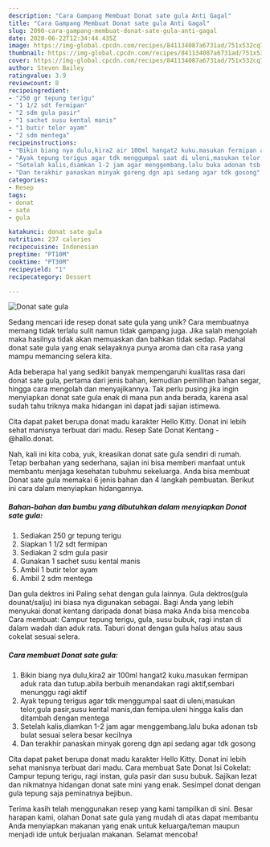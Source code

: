 ```yaml
---
description: "Cara Gampang Membuat Donat sate gula Anti Gagal"
title: "Cara Gampang Membuat Donat sate gula Anti Gagal"
slug: 2090-cara-gampang-membuat-donat-sate-gula-anti-gagal
date: 2020-06-22T12:34:44.435Z
image: https://img-global.cpcdn.com/recipes/841134087a6731ad/751x532cq70/donat-sate-gula-foto-resep-utama.jpg
thumbnail: https://img-global.cpcdn.com/recipes/841134087a6731ad/751x532cq70/donat-sate-gula-foto-resep-utama.jpg
cover: https://img-global.cpcdn.com/recipes/841134087a6731ad/751x532cq70/donat-sate-gula-foto-resep-utama.jpg
author: Steven Bailey
ratingvalue: 3.9
reviewcount: 8
recipeingredient:
- "250 gr tepung terigu"
- "1 1/2 sdt fermipan"
- "2 sdm gula pasir"
- "1 sachet susu kental manis"
- "1 butir telor ayam"
- "2 sdm mentega"
recipeinstructions:
- "Bikin biang nya dulu,kira2 air 100ml hangat2 kuku.masukan fermipan aduk rata dan tutup.abila berbuih menandakan ragi aktif,sembari menunggu ragi aktif"
- "Ayak tepung terigus agar tdk menggumpal saat di uleni,masukan telor,gula pasir,susu kental manis,dan femipa.uleni hingga kalis dan ditambah dengan mentega"
- "Setelah kalis,diamkan 1-2 jam agar menggembang.lalu buka adonan tsb bulat sesuai selera besar kecilnya"
- "Dan terakhir panaskan minyak goreng dgn api sedang agar tdk gosong"
categories:
- Resep
tags:
- donat
- sate
- gula

katakunci: donat sate gula 
nutrition: 237 calories
recipecuisine: Indonesian
preptime: "PT10M"
cooktime: "PT30M"
recipeyield: "1"
recipecategory: Dessert

---
```



![Donat sate gula](https://img-global.cpcdn.com/recipes/841134087a6731ad/751x532cq70/donat-sate-gula-foto-resep-utama.jpg)

Sedang mencari ide resep donat sate gula yang unik? Cara membuatnya memang tidak terlalu sulit namun tidak gampang juga. Jika salah mengolah maka hasilnya tidak akan memuaskan dan bahkan tidak sedap. Padahal donat sate gula yang enak selayaknya punya aroma dan cita rasa yang mampu memancing selera kita.

Ada beberapa hal yang sedikit banyak mempengaruhi kualitas rasa dari donat sate gula, pertama dari jenis bahan, kemudian pemilihan bahan segar, hingga cara mengolah dan menyajikannya. Tak perlu pusing jika ingin menyiapkan donat sate gula enak di mana pun anda berada, karena asal sudah tahu triknya maka hidangan ini dapat jadi sajian istimewa.

Cita dapat paket berupa donat madu karakter Hello Kitty. Donat ini lebih sehat manisnya terbuat dari madu. Resep Sate Donat Kentang - @hallo.donat.


Nah, kali ini kita coba, yuk, kreasikan donat sate gula sendiri di rumah. Tetap berbahan yang sederhana, sajian ini bisa memberi manfaat untuk membantu menjaga kesehatan tubuhmu sekeluarga. Anda bisa membuat Donat sate gula memakai 6 jenis bahan dan 4 langkah pembuatan. Berikut ini cara dalam menyiapkan hidangannya.

<!--inarticleads1-->

##### Bahan-bahan dan bumbu yang dibutuhkan dalam menyiapkan Donat sate gula:

1. Sediakan 250 gr tepung terigu
1. Siapkan 1 1/2 sdt fermipan
1. Sediakan 2 sdm gula pasir
1. Gunakan 1 sachet susu kental manis
1. Ambil 1 butir telor ayam
1. Ambil 2 sdm mentega


Dan gula dektros ini Paling sehat dengan gula lainnya. Gula dektros(gula dounat/salju) ini biasa nya digunakan sebagai. Bagi Anda yang lebih menyukai donat kentang daripada donat biasa maka Anda bisa mencoba Cara membuat: Campur tepung terigu, gula, susu bubuk, ragi instan di dalam wadah dan aduk rata. Taburi donat dengan gula halus atau saus cokelat sesuai selera. 

<!--inarticleads2-->

##### Cara membuat Donat sate gula:

1. Bikin biang nya dulu,kira2 air 100ml hangat2 kuku.masukan fermipan aduk rata dan tutup.abila berbuih menandakan ragi aktif,sembari menunggu ragi aktif
1. Ayak tepung terigus agar tdk menggumpal saat di uleni,masukan telor,gula pasir,susu kental manis,dan femipa.uleni hingga kalis dan ditambah dengan mentega
1. Setelah kalis,diamkan 1-2 jam agar menggembang.lalu buka adonan tsb bulat sesuai selera besar kecilnya
1. Dan terakhir panaskan minyak goreng dgn api sedang agar tdk gosong


Cita dapat paket berupa donat madu karakter Hello Kitty. Donat ini lebih sehat manisnya terbuat dari madu. Cara membuat Sate Donat Isi Cokelat: Campur tepung terigu, ragi instan, gula pasir dan susu bubuk. Sajikan lezat dan nikmatnya hidangan donat sate mini yang enak. Sesimpel donat dengan gula tepung saja peminatnya bejibun. 

Terima kasih telah menggunakan resep yang kami tampilkan di sini. Besar harapan kami, olahan Donat sate gula yang mudah di atas dapat membantu Anda menyiapkan makanan yang enak untuk keluarga/teman maupun menjadi ide untuk berjualan makanan. Selamat mencoba!
